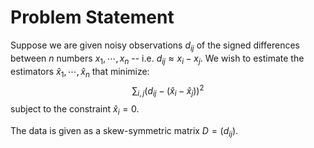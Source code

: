# Problem Statement

Suppose we are given noisy observations $d_{ij}$ of the signed differences between $n$ numbers $x_1, \cdots, x_n$ -- i.e. $d_{ij} \approx x_i - x_j$.
We wish to estimate the estimators $\hat{x}_1, \cdots, \hat{x}_n$ that minimize:
$$\sum_{i, j} (d_{ij} - (\hat{x}_i - \hat{x}_j))^2$$
subject to the constraint $\hat{x}_i = 0$.

The data is given as a skew-symmetric matrix $D = (d_{ij})$.